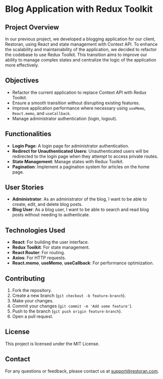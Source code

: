 
# Blog Application with Redux Toolkit

## Project Overview

In our previous project, we developed a blogging application for our client, Restoran, using React and state management with Context API. To enhance the scalability and maintainability of the application, we decided to refactor the codebase to use Redux Toolkit. This transition aims to improve our ability to manage complex states and centralize the logic of the application more effectively.

## Objectives

- Refactor the current application to replace Context API with Redux Toolkit.
- Ensure a smooth transition without disrupting existing features.
- Improve application performance where necessary using `useMemo`, `React.memo`, and `useCallback`.
- Manage administrator authentication (login, logout).

## Functionalities

- **Login Page**: A login page for administrator authentication.
- **Redirect for Unauthenticated Users**: Unauthenticated users will be redirected to the login page when they attempt to access private routes.
- **State Management**: Manage states with Redux Toolkit.
- **Pagination**: Implement a pagination system for articles on the home page.

## User Stories

- **Administrator**: As an administrator of the blog, I want to be able to create, edit, and delete blog posts.
- **Blog User**: As a blog user, I want to be able to search and read blog posts without needing to authenticate.

## Technologies Used

- **React**: For building the user interface.
- **Redux Toolkit**: For state management.
- **React Router**: For routing.
- **Axios**: For HTTP requests.
- **React.memo**, **useMemo**, **useCallback**: For performance optimization.

## Contributing

1. Fork the repository.
2. Create a new branch (`git checkout -b feature-branch`).
3. Make your changes.
4. Commit your changes (`git commit -m 'Add some feature'`).
5. Push to the branch (`git push origin feature-branch`).
6. Open a pull request.

## License

This project is licensed under the MIT License.

## Contact

For any questions or feedback, please contact us at support@restoran.com.
